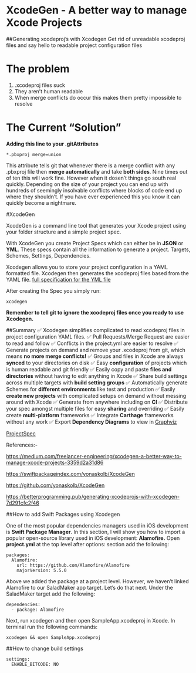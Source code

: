# XcodeGen - A better way to manage Xcode Projects
##Generating xcodeproj’s with Xcodegen
Get rid of unreadable xcodeproj files and say hello to readable project configuration files

# **The problem**
1. .xcodeproj files suck
2. They aren’t human readable
3. When merge conflicts do occur this makes them pretty impossible to resolve

# **The Current “Solution”**
**Adding this line to your .gitAttributes**
```
*.pbxproj merge=union
```
This attribute tells git that whenever there is a merge conflict with any .pbxproj file then **merge automatically** and take **both sides**.
Nine times out of ten this will work fine. However when it dosen’t things go south real quickly.
Depending on the size of your project you can end up with hundreds of seemingly insolvable conflicts where blocks of code end up where they shouldn’t. If you have ever experienced this you know it can quickly become a nightmare.

#XcodeGen

XcodeGen is a command line tool that generates your Xcode project using your folder structure and a simple project spec.

With XcodeGen you create Project Specs which can either be in **JSON** or **YML**. These specs contain all the information to generate a project. Targets, Schemes, Settings, Dependencies.

Xcodegen allows you to store your project configuration in a YAML formatted file. Xcodegen then generates the xcodeproj files based from the YAML file.
[full specification for the YML file](https://github.com/yonaskolb/XcodeGen/blob/master/Docs/ProjectSpec.md#options)

After creating the Spec you simply run:
```
xcodegen
```

**Remember to tell git to ignore the xcodeproj files once you ready to use Xcodegen.**

##Summary
✅ Xcodegen simplifies complicated to read xcodeproj files in project configuration YAML files.
✅ Pull Requests/Merge Request are easier to read and follow
✅ Conflicts in the project.yml are easier to resolve
✅ Generate projects on demand and remove your .xcodeproj from git, which means **no more merge conflicts!**
✅ Groups and files in Xcode are always **synced** to your directories on disk
✅ Easy **configuration** of projects which is human readable and git friendly
✅ Easily copy and paste **files and directories** without having to edit anything in Xcode
✅ Share build settings across multiple targets with **build setting groups**
✅ Automatically generate Schemes for **different environments** like test and production
✅ Easily **create new projects** with complicated setups on demand without messing around with Xcode
✅ Generate from anywhere including on **CI**
✅ Distribute your spec amongst multiple files for easy **sharing** and overriding
✅ Easily create **multi-platform** frameworks
✅ Integrate **Carthage** frameworks without any work
✅ Export **Dependency Diagrams** to view in [Graphviz](https://www.graphviz.org/)

[ProjectSpec](https://github.com/yonaskolb/XcodeGen/blob/master/Docs/ProjectSpec.md)


References:-

https://medium.com/freelancer-engineering/xcodegen-a-better-way-to-manage-xcode-projects-3359d2a31d86

https://swiftpackageindex.com/yonaskolb/XcodeGen

https://github.com/yonaskolb/XcodeGen

https://betterprogramming.pub/generating-xcodeprojs-with-xcodegen-7d291cfc2f46

##How to add Swift Packages using Xcodegen

One of the most popular dependencies managers used in iOS development is **Swift Package Manager**.
In this section, I will show you how to import a popular open-source library used in iOS development: **Alamofire.**
Open **project.yml** at the top level after options: section add the following:

```
packages:
  Alamofire:
    url: https://github.com/Alamofire/Alamofire
    majorVersion: 5.5.0
```
Above we added the package at a project level. However, we haven’t linked Alamofire to our SaladMaker app target. Let’s do that next. Under the SaladMaker target add the following:

```
dependencies:
  - package: Alamofire
```
Next, run xcodegen and then open SampleApp.xcodeproj in Xcode. In terminal run the following commands:
```
xcodegen && open SampleApp.xcodeproj
```

##How to change build settings
```
settings:
  ENABLE_BITCODE: NO
```
